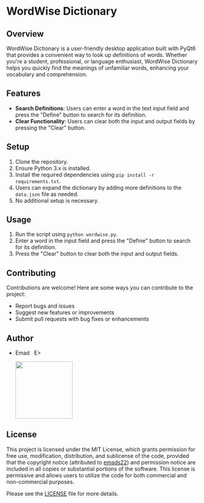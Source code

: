 # WordWise Dictionary

## Overview
WordWise Dictionary is a user-friendly desktop application built with PyQt6 that provides a convenient way to look up definitions of words. Whether you're a student, professional, or language enthusiast, WordWise Dictionary helps you quickly find the meanings of unfamiliar words, enhancing your vocabulary and comprehension.

## Features
- **Search Definitions**: Users can enter a word in the text input field and press the "Define" button to search for its definition.
- **Clear Functionality**: Users can clear both the input and output fields by pressing the "Clear" button.

## Setup
1. Clone the repository.
2. Ensure Python 3.x is installed.
3. Install the required dependencies using `pip install -r requirements.txt`.
4. Users can expand the dictionary by adding more definitions to the `data.json` file as needed.
5. No additional setup is necessary.

## Usage
1. Run the script using `python wordwise.py`.
2. Enter a word in the input field and press the "Define" button to search for its definition.
3. Press the "Clear" button to clear both the input and output fields.

## Contributing
Contributions are welcome! Here are some ways you can contribute to the project:
- Report bugs and issues
- Suggest new features or improvements
- Submit pull requests with bug fixes or enhancements

## Author
- Emad &nbsp; E>
  
  [<img src="https://img.shields.io/badge/GitHub-Profile-blue?logo=github" width="150">](https://github.com/emads22)

## License
This project is licensed under the MIT License, which grants permission for free use, modification, distribution, and sublicense of the code, provided that the copyright notice (attributed to [emads22](https://github.com/emads22)) and permission notice are included in all copies or substantial portions of the software. This license is permissive and allows users to utilize the code for both commercial and non-commercial purposes.

Please see the [LICENSE](LICENSE) file for more details.
